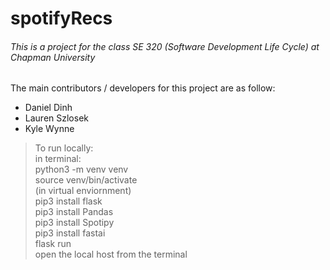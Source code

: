 # spotifyRecs

###### This is a project for the class SE 320 (Software Development Life Cycle) at Chapman University

The main contributors / developers for this project are as follow:

* Daniel Dinh
* Lauren Szlosek
* Kyle Wynne


> To run locally:
<br>in terminal:
<br>python3 -m venv venv
<br>source venv/bin/activate
<br> (in virtual enviornment)
<br> pip3 install flask
<br> pip3 install Pandas
<br> pip3 install Spotipy
<br> pip3 install fastai
<br> flask run
<br> open the local host from the terminal
